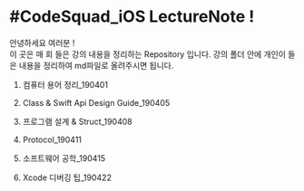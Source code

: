 #CodeSquad_iOS LectureNote !
==========
안녕하세요 여러분 ! <br> 
이 곳은 매 회 들은 강의 내용을 정리하는 Repository 입니다.
강의 폴더 안에 개인이 들은 내용을 정리하여 md파일로 올려주시면 됩니다.

1. 컴퓨터 용어 정리_190401 

2. Class & Swift Api Design Guide_190405 

3. 프로그램 설계 & Struct_190408 

4. Protocol_190411 

5. 소프트웨어 공학_190415 

6. Xcode 디버깅 팁_190422


 